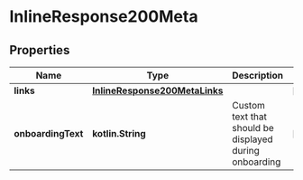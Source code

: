 
# InlineResponse200Meta

## Properties
Name | Type | Description | Notes
------------ | ------------- | ------------- | -------------
**links** | [**InlineResponse200MetaLinks**](InlineResponse200MetaLinks.md) |  |  [optional]
**onboardingText** | **kotlin.String** | Custom text that should be displayed during onboarding |  [optional]



